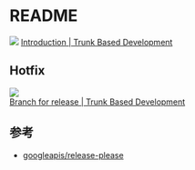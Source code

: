 # README
![](https://trunkbaseddevelopment.com/trunk1c.png)
[Introduction | Trunk Based Development](https://trunkbaseddevelopment.com/)

## Hotfix
![](https://trunkbaseddevelopment.com/branch-for-release/branch_for_release.png)  
[Branch for release | Trunk Based Development](https://trunkbaseddevelopment.com/branch-for-release/)

## 参考
- [googleapis/release-please](https://github.com/googleapis/release-please)

